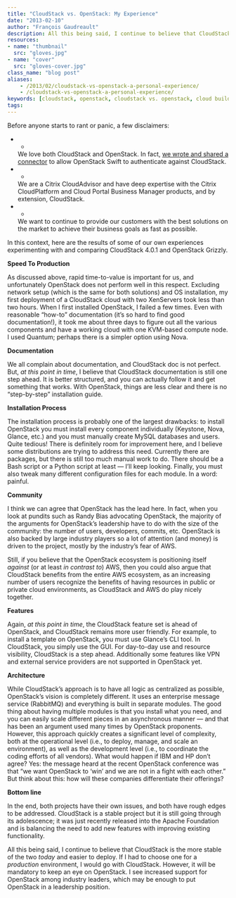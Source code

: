 ```yaml
---
title: "CloudStack vs. OpenStack: My Experience"
date: "2013-02-10"
author: "François Gaudreault"
description: All this being said, I continue to believe that CloudStack is the more stable of the two today and easier to deploy.
resources:
- name: "thumbnail"
  src: "gloves.jpg"
- name: "cover"
  src: "gloves-cover.jpg"
class_name: "blog post"
aliases: 
    - /2013/02/cloudstack-vs-openstack-a-personal-experience/
    - /cloudstack-vs-openstack-a-personal-experience/
keywords: [cloudstack, openstack, cloudstack vs. openstack, cloud building tool]
tags:
---
```


<p>Before anyone starts to rant or panic, a few disclaimers:</p><ul><li><ul class="entypo-icon-list "><li><span class="icon-wrapper"><i style="color: #212121;" class="icon rightarrow"></i></span><span class="icon-bg " style=""><i style="color: #212121;" class="icon rightarrow"></i></span></li></ul> We love both CloudStack and OpenStack. In fact, <a href="http://www.cloudops.com/2013/03/mauth-pluggable-openstack-swift-auth-middleware/">we wrote and shared a connector</a> to allow OpenStack Swift to authenticate against CloudStack.</li><li><ul class="entypo-icon-list "><li><span class="icon-wrapper"><i style="color: #212121;" class="icon rightarrow"></i></span><span class="icon-bg " style=""><i style="color: #212121;" class="icon rightarrow"></i></span></li></ul>We are a Citrix CloudAdvisor and have deep expertise with the Citrix CloudPlatform and Cloud Portal Business Manager products, and by extension, CloudStack.</li><li><ul class="entypo-icon-list "><li><span class="icon-wrapper"><i style="color: #212121;" class="icon rightarrow"></i></span><span class="icon-bg " style=""><i style="color: #212121;" class="icon rightarrow"></i></span></li></ul>We want to continue to provide our customers with the best solutions on the market to achieve their business goals as fast as possible.</li></ul><p>In this context, here are the results of some of our own experiences experimenting with and comparing CloudStack 4.0.1 and OpenStack Grizzly.</p><p><strong>Speed To Production</strong></p><p>As discussed above, rapid time-to-value is important for us, and unfortunately OpenStack does not perform well in this respect. Excluding network setup (which is the same for both solutions) and OS installation, my first deployment of a CloudStack cloud with two XenServers took less than two hours. When I first installed OpenStack, I failed a few times. Even with reasonable “how-to” documentation (it’s so hard to find good documentation!), it took me about three days to figure out all the various components and have a working cloud with one KVM-based compute node. I used Quantum; perhaps there is a simpler option using Nova.</p><p><strong>Documentation</strong></p><p>We all complain about documentation, and CloudStack doc is not perfect. But, <em>at this point in time</em>, I believe that CloudStack documentation is still one step ahead. It is better structured, and you can actually follow it and get something that works. With OpenStack, things are less clear and there is no “step-by-step” installation guide.</p><p><strong>Installation Process</strong></p><p>The installation process is probably one of the largest drawbacks: to install OpenStack you must install every component individually (Keystone, Nova, Glance, etc.) and you must manually create MySQL databases and users. Quite tedious! There is definitely room for improvement here, and I believe some distributions are trying to address this need. Currently there are packages, but there is still too much manual work to do. There should be a Bash script or a Python script at least — I’ll keep looking. Finally, you must also tweak many different configuration files for each module. In a word: painful.</p><p><strong>Community</strong></p><p>I think we can agree that OpenStack has the lead here. In fact, when you look at pundits such as Randy Bias advocating OpenStack, the majority of the arguments for OpenStack’s leadership have to do with the size of the community: the number of users, developers, commits, etc. OpenStack is also backed by large industry players so a lot of attention (and money) is driven to the project, mostly by the industry’s fear of AWS.</p><p>Still, if you believe that the OpenStack ecosystem is positioning itself <em>against</em> (or at least<em> in contrast to</em>) AWS, then you could also argue that CloudStack benefits from the entire AWS ecosystem, as an increasing number of users recognize the benefits of having resources in public or private cloud environments, as CloudStack and AWS do play nicely together.</p><p><strong>Features</strong></p><p>Again, <em>at this point in time</em>, the CloudStack feature set is ahead of OpenStack, and CloudStack remains more user friendly. For example, to install a template on OpenStack, you must use Glance’s CLI tool. In CloudStack, you simply use the GUI. For day-to-day use and resource visibility, CloudStack is a step ahead. Additionally some features like VPN and external service providers are not supported in OpenStack yet.</p><p><strong>Architecture</strong></p><p>While CloudStack’s approach is to have all logic as centralized as possible, OpenStack’s vision is completely different. It uses an enterprise message service (RabbitMQ) and everything is built in separate modules. The good thing about having multiple modules is that you install what you need, and you can easily scale different pieces in an asynchronous manner — and that has been an argument used many times by OpenStack proponents. However, this approach quickly creates a significant level of complexity, both at the operational level (i.e., to deploy, manage, and scale an environment), as well as the development level (i.e., to coordinate the coding efforts of all vendors). What would happen if IBM and HP don’t agree? Yes: the message heard at the recent OpenStack conference was that “we want OpenStack to ‘win’ and we are not in a fight with each other.” But think about this: how will these companies differentiate their offerings?</p><p><strong>Bottom line</strong></p><p>In the end, both projects have their own issues, and both have rough edges to be addressed. CloudStack is a stable project but it is still going through its adolescence; it was just recently released into the Apache Foundation and is balancing the need to add new features with improving existing functionality.</p><p>All this being said, I continue to believe that CloudStack is the more stable of the two <em>today </em>and easier to deploy. If I had to choose one for a <em>production </em>environment, I would go with CloudStack. However, it will be mandatory to keep an eye on OpenStack. I see increased support for OpenStack among industry leaders, which may be enough to put OpenStack in a leadership position.</p>
